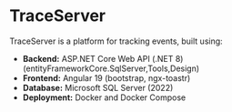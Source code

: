 # TraceServer
 TraceServer is a platform for tracking events, built using:

* **Backend:** ASP.NET Core Web API (.NET 8)  (entityFrameworkCore.SqlServer,Tools,Design)
* **Frontend:** Angular 19 (bootstrap, ngx-toastr)
* **Database:** Microsoft SQL Server (2022)
* **Deployment:** Docker and Docker Compose

